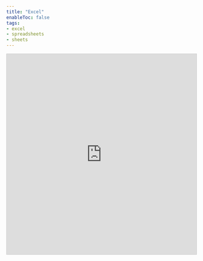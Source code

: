 ```yaml
---
title: "Excel"
enableToc: false
tags:
- excel
- spreadsheets
- sheets
---
```


<iframe class="airtable-embed" src="https://airtable.com/embed/shrsFQVl6YuDvdPJq?backgroundColor=blue&viewControls=on" frameborder="0" onmousewheel="" width="100%" height="533" style="background: transparent; border: 1px solid #ccc;"></iframe>